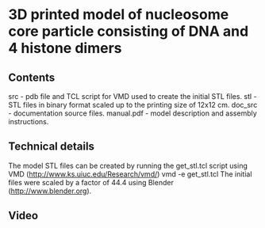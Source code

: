 3D printed model of nucleosome core particle consisting of DNA and 4 histone dimers
========

Contents
--------
src - pdb file and TCL script for VMD used to create the initial STL files.
stl - STL files in binary format scaled up to the printing size of 12x12 cm.
doc_src - documentation source files.
manual.pdf - model description and assembly instructions.


Technical details
--------
The model STL files can be created by running the get_stl.tcl script using VMD (http://www.ks.uiuc.edu/Research/vmd/)
vmd -e get_stl.tcl
The initial files were scaled by a factor of 44.4 using Blender (http://www.blender.org).


Video
------

